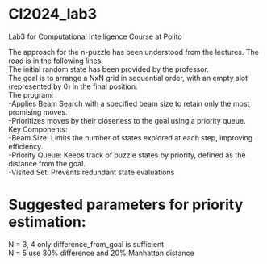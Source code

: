 # CI2024_lab3
Lab3 for Computational Intelligence Course at Polito

The approach for the n-puzzle has been understood from the lectures. The road is in the following lines.  
The initial random state has been provided by the professor.  
The goal is to arrange a NxN grid in sequential order, with an empty slot (represented by 0) in the final position.  
The program:  
-Applies Beam Search with a specified beam size to retain only the most promising moves.  
-Prioritizes moves by their closeness to the goal using a priority queue.  
Key Components:  
-Beam Size: Limits the number of states explored at each step, improving efficiency.  
-Priority Queue: Keeps track of puzzle states by priority, defined as the distance from the goal.  
-Visited Set: Prevents redundant state evaluations

# Suggested parameters for priority estimation:  
N = 3, 4 only difference_from_goal is sufficient  
N = 5 use 80% difference and 20% Manhattan distance 
